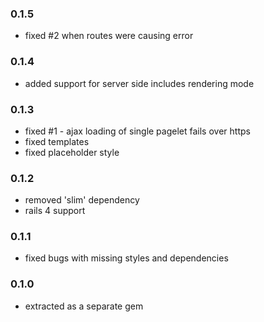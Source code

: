 ### 0.1.5

- fixed #2 when routes were causing error 

### 0.1.4

- added support for server side includes rendering mode

### 0.1.3

- fixed #1 - ajax loading of single pagelet fails over https
- fixed templates
- fixed placeholder style

### 0.1.2

- removed 'slim' dependency
- rails 4 support

### 0.1.1

- fixed bugs with missing styles and dependencies
 
### 0.1.0

- extracted as a separate gem
